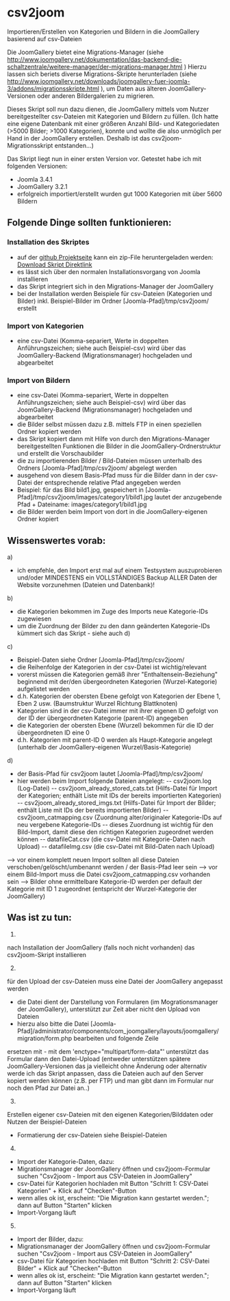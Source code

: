 # csv2joom

Importieren/Erstellen von Kategorien und Bildern in die JoomGallery basierend auf csv-Dateien 


Die JoomGallery bietet eine Migrations-Manager (siehe http://www.joomgallery.net/dokumentation/das-backend-die-schaltzentrale/weitere-manager/der-migrations-manager.html )
Hierzu lassen sich beriets diverse Migrations-Skripte herunterladen (siehe http://www.joomgallery.net/downloads/joomgallery-fuer-joomla-3/addons/migrationsskripte.html ), um Daten aus älteren JoomGallery-Versionen oder anderen Bildergalerien zu migrieren. 

Dieses Skript soll nun dazu dienen, die JoomGallery mittels vom Nutzer bereitgestellter csv-Dateien mit Kategorien und Bildern zu füllen.
(Ich hatte eine eigene Datenbank mit einer größeren Anzahl Bild- und Kategoriedaten (>5000 Bilder; >1000 Kategorien), konnte und wollte die also unmöglich per Hand in der JoomGallery erstellen. Deshalb ist das csv2joom-Migrationsskript entstanden...)


Das Skript liegt nun in einer ersten Version vor. 
Getestet habe ich mit folgenden Versionen:
- Joomla 3.4.1
- JoomGallery 3.2.1
- erfolgreich importiert/erstellt wurden gut 1000 Kategorien mit über 5600 Bildern

## Folgende Dinge sollten funktionieren:

### Installation des Skriptes
- auf der [github Projektseite](https://github.com/fruwolt/csv2joom-dev) kann ein zip-File heruntergeladen werden: [Download Skript Direktlink](https://github.com/fruwolt/csv2joom-dev/archive/master.zip)
- es lässt sich über den normalen Installationsvorgang von Joomla installieren
- das Skript integriert sich in den Migrations-Manager der JoomGallery
- bei der Installation werden Beispiele für csv-Dateien (Kategorien und Bilder) inkl. Beispiel-Bilder im Ordner [Joomla-Pfad]/tmp/csv2joom/ erstellt

### Import von Kategorien
- eine csv-Datei (Komma-separiert, Werte in doppelten Anführungszeichen; siehe auch Beispiel-csv) wird über das JoomGallery-Backend (Migrationsmanager) hochgeladen und abgearbeitet

### Import von Bildern
- eine csv-Datei (Komma-separiert, Werte in doppelten Anführungszeichen; siehe auch Beispiel-csv) wird über das JoomGallery-Backend (Migrationsmanager) hochgeladen und abgearbeitet
- die Bilder selbst müssen dazu z.B. mittels FTP in einen speziellen Ordner kopiert werden
- das Skript kopiert dann mit Hilfe von durch den Migrations-Manager bereitgestellten Funktionen die Bilder in die JoomGallery-Ordnerstruktur und erstellt die Vorschaubilder
- die zu importierenden Bilder / Bild-Dateien müssen unterhalb des Ordners [Joomla-Pfad]/tmp/csv2joom/ abgelegt werden
- ausgehend von diesem Basis-Pfad muss für die Bilder dann in der csv-Datei der entsprechende relative Pfad angegeben werden
- Beispiel: für das Bild bild1.jpg, gespeichert in [Joomla-Pfad]/tmp/csv2joom/images/category1/bild1.jpg lautet der anzugebende Pfad + Dateiname: images/category1/bild1.jpg
- die Bilder werden beim Import von dort in die JoomGallery-eigenen Ordner kopiert 

## Wissenswertes vorab:
a) 
- ich empfehle, den Import erst mal auf einem Testsystem auszuprobieren und/oder MINDESTENS ein VOLLSTÄNDIGES Backup ALLER Daten der Website vorzunehmen (Dateien und Datenbank)!

b)
- die Kategorien bekommen im Zuge des Imports neue Kategorie-IDs zugewiesen
- um die Zuordnung der Bilder zu den dann geänderten Kategorie-IDs kümmert sich das Skript - siehe auch d)

c)
- Beispiel-Daten siehe Ordner [Joomla-Pfad]/tmp/csv2joom/
- die Reihenfolge der Kategorien in der csv-Datei ist wichtig/relevant
- vorerst müssen die Kategorien gemäß ihrer "Enthaltensein-Beziehung" beginnend mit der/den übergeordneten Kategorien (Wurzel-Kategorie) aufgelistet werden 
- d.h. Kategorien der obersten Ebene gefolgt von Kategorien der Ebene 1, Eben 2 usw. (Baumstruktur Wurzel Richtung Blattknoten)
- Kategorien sind in der csv-Datei immer mit ihrer eigenen ID gefolgt von der ID der übergeordneten Kategorie (parent-ID) angegeben
- die Kategorien der obersten Ebene (Wurzel) bekommen für die ID der übergeordneten ID eine 0
- d.h. Kategorien mit parent-ID 0 werden als Haupt-Kategorie angelegt (unterhalb der JoomGallery-eigenen Wurzel/Basis-Kategorie)

d)
- der Basis-Pfad für csv2joom lautet [Joomla-Pfad]/tmp/csv2joom/
- hier werden beim Import folgende Dateien angelegt:
-- csv2joom.log (Log-Datei)
-- csv2joom_already_stored_cats.txt (Hilfs-Datei für Import der Kategorien; enthält Liste mit IDs der bereits importierten Kategorien)
-- csv2joom_already_stored_imgs.txt (Hilfs-Datei für Import der Bilder; enthält Liste mit IDs der bereits importierten Bilder)
-- csv2joom_catmapping.csv (Zuordnung alter/originaler Kategorie-IDs auf neu vergebene Kategorie-IDs 
-- dieses Zuordnung ist wichtig für den Bild-Import, damit diese den richtigen Kategorien zugeordnet werden können
-- datafileCat.csv (die csv-Datei mit Kategorie-Daten nach Upload) 
-- datafileImg.csv (die csv-Datei mit Bild-Daten nach Upload)

--> vor einem komplett neuen Import sollten all diese Dateien verschoben/gelöscht/umbenannt werden / der Basis-Pfad leer sein
--> vor einem Bild-Import muss die Datei csv2joom_catmapping.csv vorhanden sein
--> Bilder ohne ermittelbare Kategorie-ID werden per default der Kategorie mit ID 1 zugeordnet (entspricht der Wurzel-Kategorie der JoomGallery)


## Was ist zu tun:

1. 
nach Installation der JoomGallery (falls noch nicht vorhanden) das csv2joom-Skript installieren

2. 
für den Upload der csv-Dateien muss eine Datei der JoomGallery angepasst werden
- die Datei dient der Darstellung von Formularen (im Mogrationsmanager der JoomGallery), unterstützt zur Zeit aber nicht den Upload von Dateien
- hierzu also bitte die Datei [Joomla-Pfad]/administrator/components/com_joomgallery/layouts/joomgallery/migration/form.php bearbeiten und folgende Zeile
<form action="<?php echo $displayData->url; ?>" method="post" class="form-horizontal form-validate">
ersetzen mit
<form action="<?php echo $displayData->url; ?>" method="post" class="form-horizontal form-validate" enctype="multipart/form-data">
- mit dem 'enctype="multipart/form-data"' unterstützt das Formular dann den Datei-Upload
(entweder unterstützen spätere JoomGallery-Versionen das ja vielleicht ohne Änderung oder alternativ werde ich das Skript anpassen, dass die Dateien auch  auf den Server kopiert werden können (z.B. per FTP) und man gibt dann im Formular nur noch den Pfad zur Datei an..)

3. 
Erstellen eigener csv-Dateien mit den eigenen Kategorien/Bilddaten oder Nutzen der Beispiel-Dateien
- Formatierung der csv-Dateien siehe Beispiel-Dateien

4.
- Import der Kategorie-Daten, dazu:
- Migrationsmanager der JoomGallery öffnen und csv2joom-Formular suchen "Csv2joom - Import aus CSV-Dateien in JoomGallery"
- csv-Datei für Kategorien hochladen mit Button "Schritt 1: CSV-Datei Kategorien" + Klick auf "Checken"-Button
- wenn alles ok ist, erscheint: "Die Migration kann gestartet werden."; dann auf Button "Starten" klicken
- Import-Vorgang läuft 

5.
- Import der Bilder, dazu:
- Migrationsmanager der JoomGallery öffnen und csv2joom-Formular suchen "Csv2joom - Import aus CSV-Dateien in JoomGallery"
- csv-Datei für Kategorien hochladen mit Button "Schritt 2: CSV-Datei Bilder" + Klick auf "Checken"-Button
- wenn alles ok ist, erscheint: "Die Migration kann gestartet werden."; dann auf Button "Starten" klicken
- Import-Vorgang läuft